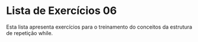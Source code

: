# Lista de Exercícios 06

Esta lista apresenta exercícios para o treinamento do conceitos da estrutura de repetição while.
